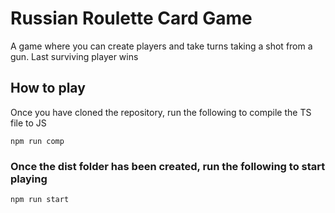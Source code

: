 # Russian Roulette Card Game
A game where you can create players and take turns taking a shot from a gun. Last surviving player wins

## How to play
Once you have cloned the repository, run the following to compile the TS file to JS
```
npm run comp
```

### Once the dist folder has been created, run the following to start playing
```
npm run start
```
